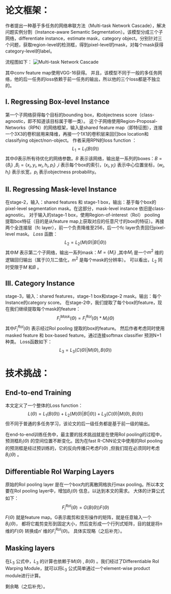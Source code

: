 # 论文框架：

作者提出一种基于多任务的网络串联方法（Multi-task Network Cascade），解决问题实例分割（Instance-aware Semantic Segmentation）。该模型分成三个子网络，differentiate instance，estimate mask，category object。分别针对三个问题，获取region-level的检测框，得到pixel-level的mask，对每个mask获得category-level的label。

流程图如下：
![Multi-task Network Cascade](http://img.blog.csdn.net/20170807101308993?watermark/2/text/aHR0cDovL2Jsb2cuY3Nkbi5uZXQvRXRoYW5fV3V1dQ==/font/5a6L5L2T/fontsize/400/fill/I0JBQkFCMA==/dissolve/70/gravity/SouthEast)

其中conv feature map使用VGG-16获得。
并且，该模型不同于一般的多任务网络，他的后一任务的loss依赖于前一任务的输出，所以他的三个loss都是不独立的。

**I.  Regressing Box-level Instance**
--------
第一个子网络获得每个目标的bounding box，和objectness score（class-agnostic，即不知道该目标属于哪一类）。
这个子网络使用Region-Proposal-Networks（RPN）的网络框架，输入是shared feature map（即特征图），连接一个3X3的卷积层用来降维，再接一个1X1的卷积层来回归box location和classifying object/non-object。
作者采用RPN的loss function ：
$$L_1=L_1(B(\Theta))$$
其中$\Theta$表示所有待优化的网络参数。$B$ 表示该网络，输出是一系列的boxes：$B=\{B_i\}$ ,$B_i=\{x_i,y_i,w_i,h_i,p_i\}$ ,$i$ 表示每个box的索引，$(x_i,y_i)$ 表示中心位置坐标，$(w_i,h_i)$ 表示长宽，$p_i$ 表示objectness probability。

**II. Regressing Mask-level Instance**
--------
在stage-2，输入：shared features 和 stage-1 box，输出：基于每个box的pixel-level segmentation mask。在这部分，mask-level instance 依旧是class-agnostic。
对于输入的stage-1 box，使用Region-of-interest（RoI） pooling 提取box特征（目的是从feature map上获取对应的任意尺寸的box的特征）。再接两个全连接层（fc layer），前一个负责降维至256，后一个fc layer负责回归pixel-level mask。
$Loss$ 函数：
$$L_2=L_2(M(\Theta)|B(|\Theta))$$
其中$M$ 表示第二个子网络，输出一系列mask：$M=\{M_i\}$ ,其中$M_i$ 是一个$m^2$ 维的逻辑回归输出（属于[0,1]二值化，$m^2$ 是每个mask的分辨率）。
可以看出，$L_2$ 同时受限于$M$ 和$B$ 。

**III. Category Instance**
--------
stage-3，输入：shared features，stage-1 box和stage-2 mask。输出：每个Instance的category score。
在stage-2中，我们提取了每个box的feature，现在我们继续提取每个mask的feature：
$$F_i^{Mask}(\Theta)=F_i^{RoI}(\Theta)*M_i(\Theta)$$
其中$F_i^{RoI}(\Theta)$ 表示经过RoI pooling 提取的box的feature。
然后作者考虑同时使用masked feature 和 box-based feature。通过连接softmax classifier 预测N+1种类。
Loss函数如下：
$$L_3=L_3(C(\Theta)|M(\Theta),B(\Theta))$$

# **技术挑战：**

**End-to-end Training**
---------
本文定义了一个整体的Loss function：
$$L(\Theta)=L_1(B(\Theta))+L_2(M(\Theta)|B(|\Theta))+L_3(C(\Theta)|M(\Theta),B(\Theta))$$
但不同于普通的多任务学习，该论文的后一级任务都是基于前一级的输出。

在end-to-end训练任务中，最主要的技术挑战就是在使用RoI pooling的过程中，预测框$B_i(\Theta)$ 的空间位置不断变化。因为在fast R-CNN论文中使用的RoI pooling 的预测框是经过预训练的，它的反向传播只考虑$F(\Theta)$ ,但我们现在必须同时考虑$B_i(\Theta)$ 。

**Differentiable RoI Warping Layers**
--------
原始的RoI pooling layer 是在一个box内的离散网格执行max pooling。所以本文要在RoI pooling layer中，增加$B_i(\Theta)$ 信息，以达到本文的需求。
大体的计算公式如下：
$$F_i^{RoI}(\Theta)=G(B(\Theta))F(\Theta)$$
$F(\Theta)$ 就是feature map。G表示裁剪和变形操作的矩阵，就是任意输入一个$B_i(\Theta)$， 都将它裁剪变形到固定大小，然后变形成一个行列式矩阵，目的就是将$n$ 维的$F(\Theta)$ 转换成$n'$ 维的$F_i^{RoI}(\Theta)$。 
具体实现略（之后补充）。

**Masking layers**
--------
在$L_3$ 公式中，$L_3$ 的计算也依赖于$M(\Theta)$ , $B(\Theta)$ 。我们经过了Differentiable RoI Warping Module，就可以将$L_3$ 公式简单通过一个element-wise product module进行计算。

剩余略（之后补充）。
